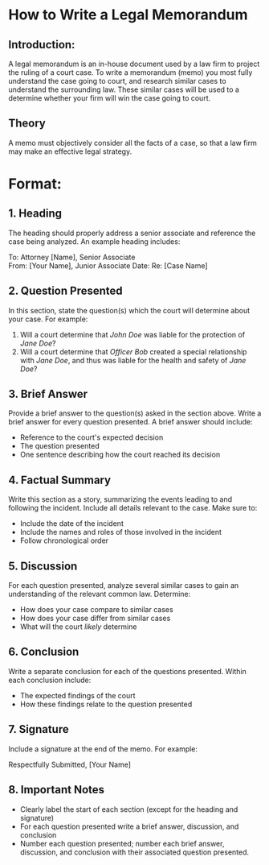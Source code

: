 # How to Write a Legal Memorandum 

## Introduction: 
A legal memorandum is an in-house document used by a law firm to project the ruling of a court case. To write a memorandum (memo) you most fully understand the case going to court, and research similar cases to understand the surrounding law. These similar cases will be used to a determine whether your firm will win the case going to court.

## Theory 
A memo must objectively consider all the facts of a case, so that a law firm may make an effective legal strategy.
# Format:
## 1. Heading 
 The heading  should properly address a senior associate and reference the case being analyzed. An example heading includes:

To: Attorney [Name], Senior Associate  
From: [Your Name], Junior Associate 
Date: 
Re: [Case Name]



## 2. Question Presented 
In this section, state the question(s) which the court will determine about your case. For example: 

1. Will a court determine that *John Doe* was liable for the protection of *Jane Doe*?
2. Will a court determine that *Officer Bob* created a special relationship with *Jane Doe*, and thus was liable for the health and safety of *Jane Doe*?

## 3. Brief Answer 
Provide a brief answer to the question(s) asked in the section above. Write a brief answer for every question presented. 
A brief answer should include: 
- Reference to the court's expected decision 
- The question presented 
- One sentence describing how the court reached its decision

## 4. Factual Summary 
Write this section as a story, summarizing  the events leading to and following the incident. Include all details relevant to the case. 
Make sure to:
- Include the date of the incident 
- Include the names and roles of those involved in the incident 
- Follow chronological order 
 
## 5. Discussion 
 For each question presented, analyze several similar cases to gain an understanding of the relevant common law. 
Determine:
- How does your case compare to similar cases
- How does your case differ from similar cases
- What will the court *likely* determine

## 6. Conclusion 
Write a separate  conclusion for each of the questions presented. 
Within each conclusion include: 
- The expected findings of the court 
- How these findings relate to the question presented 

## 7. Signature
Include a signature at the end of the memo.
For example: 

Respectfully Submitted,
[Your Name] 

## 8. Important Notes
- Clearly label the start of each section (except for the heading and signature)
- For each question presented write a brief answer, discussion, and conclusion
- Number each question presented; number each brief answer, discussion, and conclusion with their associated question presented. 






[//]: # (These are reference links used in the body of this note and get stripped out when the markdown processor does its job. There is no need to format nicely because it shouldn't be seen. Thanks SO - http://stackoverflow.com/questions/4823468/store-comments-in-markdown-syntax)


   [dill]: <https://github.com/joemccann/dillinger>
   [git-repo-url]: <https://github.com/joemccann/dillinger.git>
   [john gruber]: <http://daringfireball.net>
   [df1]: <http://daringfireball.net/projects/markdown/>
   [markdown-it]: <https://github.com/markdown-it/markdown-it>
   [Ace Editor]: <http://ace.ajax.org>
   [node.js]: <http://nodejs.org>
   [Twitter Bootstrap]: <http://twitter.github.com/bootstrap/>
   [jQuery]: <http://jquery.com>
   [@tjholowaychuk]: <http://twitter.com/tjholowaychuk>
   [express]: <http://expressjs.com>
   [AngularJS]: <http://angularjs.org>
   [Gulp]: <http://gulpjs.com>

   [PlDb]: <https://github.com/joemccann/dillinger/tree/master/plugins/dropbox/README.md>
   [PlGh]: <https://github.com/joemccann/dillinger/tree/master/plugins/github/README.md>
   [PlGd]: <https://github.com/joemccann/dillinger/tree/master/plugins/googledrive/README.md>
   [PlOd]: <https://github.com/joemccann/dillinger/tree/master/plugins/onedrive/README.md>
   [PlMe]: <https://github.com/joemccann/dillinger/tree/master/plugins/medium/README.md>
   [PlGa]: <https://github.com/RahulHP/dillinger/blob/master/plugins/googleanalytics/README.md>

